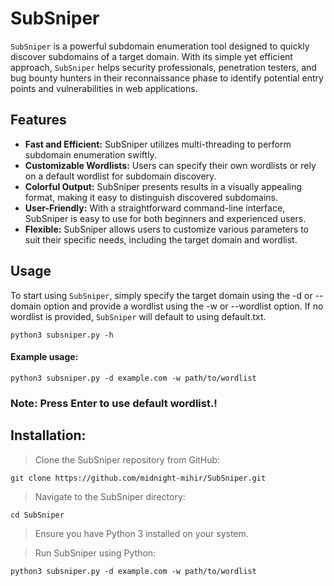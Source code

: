 # SubSniper
```SubSniper``` is a powerful subdomain enumeration tool designed to quickly discover subdomains of a target domain. With its simple yet efficient approach, ```SubSniper``` helps security professionals, penetration testers, and bug bounty hunters in their reconnaissance phase to identify potential entry points and vulnerabilities in web applications.


## Features
- **Fast and Efficient:** SubSniper utilizes multi-threading to perform subdomain enumeration swiftly.
- **Customizable Wordlists:** Users can specify their own wordlists or rely on a default wordlist for subdomain discovery.
- **Colorful Output:** SubSniper presents results in a visually appealing format, making it easy to distinguish discovered subdomains.
- **User-Friendly:** With a straightforward command-line interface, SubSniper is easy to use for both beginners and experienced users.
- **Flexible:** SubSniper allows users to customize various parameters to suit their specific needs, including the target domain and wordlist.

## Usage
To start using ```SubSniper```, simply specify the target domain using the -d or --domain option and provide a wordlist using the -w or --wordlist option. If no wordlist is provided, ```SubSniper``` will default to using default.txt.
```
python3 subsniper.py -h
```

#### Example usage:
```
python3 subsniper.py -d example.com -w path/to/wordlist
```
### Note: Press Enter to use default wordlist.!

## Installation:

> Clone the SubSniper repository from GitHub:
```
git clone https://github.com/midnight-mihir/SubSniper.git
```

> Navigate to the SubSniper directory:
```
cd SubSniper
```

> Ensure you have Python 3 installed on your system.

> Run SubSniper using Python:
```
python3 subsniper.py -d example.com -w path/to/wordlist
```
